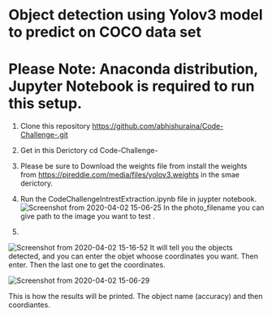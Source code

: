 
# Object detection using Yolov3 model to predict on COCO data set

# Please Note: Anaconda distribution, Jupyter Notebook is required to run this setup.

1. Clone this repository
https://github.com/abhishuraina/Code-Challenge-.git
2. Get in this Derictory
cd Code-Challenge-
3. Please be sure to Download the weights file from install the weights from 
https://pjreddie.com/media/files/yolov3.weights in the smae derictory.

4. Run the CodeChallengeIntrestExtraction.ipynb file in juypter notebook.
![Screenshot from 2020-04-02 15-06-25](https://user-images.githubusercontent.com/45932588/78233808-ecfb7980-74f3-11ea-811d-4f9981d93186.png)
In the photo_filename you can give path to the image you want to test .
5.
![Screenshot from 2020-04-02 15-16-52](https://user-images.githubusercontent.com/45932588/78234647-136de480-74f5-11ea-89de-f318fbe48290.png)
It will tell you the objects detected, and you can enter the objet whoose coordinates you want. Then enter.
Then the last one to get the coordinates.

![Screenshot from 2020-04-02 15-06-29](https://user-images.githubusercontent.com/45932588/78234071-406dc780-74f4-11ea-9f9a-d168334c84e1.png)

This is how the results will be printed.
The object name (accuracy) and then coordiantes.





